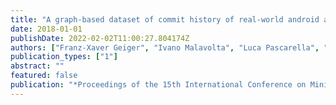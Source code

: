 ```yaml
---
title: "A graph-based dataset of commit history of real-world android apps"
date: 2018-01-01
publishDate: 2022-02-02T11:00:27.804174Z
authors: ["Franz-Xaver Geiger", "Ivano Malavolta", "Luca Pascarella", "Fabio Palomba", "Dario Di Nucci", "Alberto Bacchelli"]
publication_types: ["1"]
abstract: ""
featured: false
publication: "*Proceedings of the 15th International Conference on Mining Software Repositories*"
---
```



